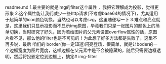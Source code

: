 readme.md
1.最主要的就是img的filter这个属性 ，我把它理解成为投影，觉得更形象
2.这个属性能让我们减少一些http请求(不考虑base64的情况下)，尤其适用于超简单的icon颜色切换，当然也可以考虑svg，这里随便写一下
3.难点和亮点就是，这里我们只显示投影而不显示img原图，毕竟我们只是一张图片的颜色上的简单切换，当时研究了好久，因为若给图片的父元素设置overflow属性的话，原图片看不见，那么他的filter也是不可见的！为此想了好多方法都是失败了，这里不再多说，最后 咱们的 border(你一定知道)闪亮登场，很简单，就是让boder的一个边框宽度为图片宽度，这样边框在父元素中是不会被隐藏的，随后只需要边框透明，然后将投影定位到边框上，搞定# img-filter
